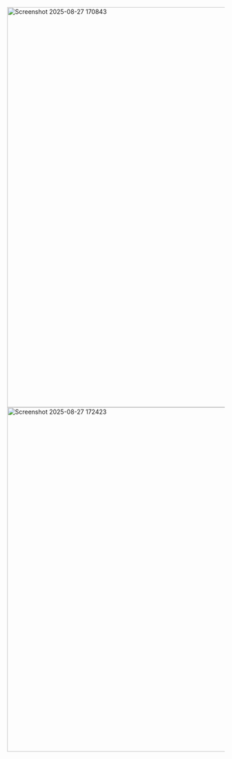 <img width="1098" height="927" alt="Screenshot 2025-08-27 170843" src="https://github.com/user-attachments/assets/61ad76f3-eb06-4d59-9631-e652e566ea77" />
<img width="924" height="798" alt="Screenshot 2025-08-27 172423" src="https://github.com/user-attachments/assets/0223969d-43ee-49d6-8dc8-3595858379e6" />

